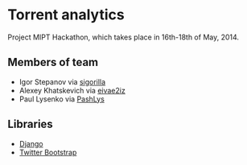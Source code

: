 # Torrent analytics

Project MIPT Hackathon, which takes place in 16th-18th of May, 2014.

Members of team
---------------

* Igor Stepanov via [sigorilla][]
* Alexey Khatskevich via [eivae2iz][]
* Paul Lysenko via [PashLys][]

Libraries
---------

* [Django][django]
* [Twitter Bootstrap][bootstrap]

[sigorilla]: https://github.com/sigorilla "sigorilla"
[eivae2iz]: https://github.com/eivae2iz "eivae2iz"
[PashLys]: https://github.com/PashLys "PashLys"
[bootstrap]: http://getbootstrap.com/ "Bootstrap"
[django]: https://www.djangoproject.com/ "Django"

